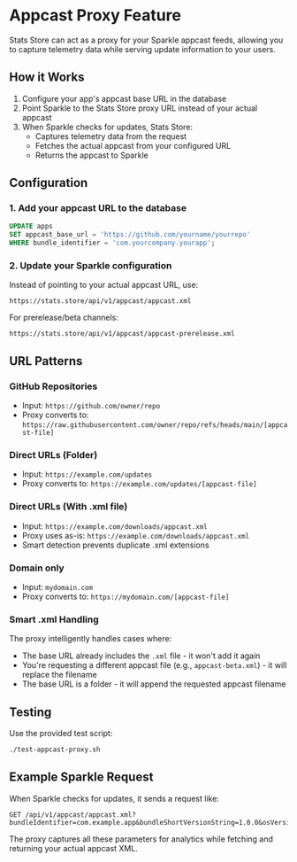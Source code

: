 # Appcast Proxy Feature

Stats Store can act as a proxy for your Sparkle appcast feeds, allowing you to capture telemetry data while serving update information to your users.

## How it Works

1. Configure your app's appcast base URL in the database
2. Point Sparkle to the Stats Store proxy URL instead of your actual appcast
3. When Sparkle checks for updates, Stats Store:
   - Captures telemetry data from the request
   - Fetches the actual appcast from your configured URL
   - Returns the appcast to Sparkle

## Configuration

### 1. Add your appcast URL to the database

```sql
UPDATE apps 
SET appcast_base_url = 'https://github.com/yourname/yourrepo'
WHERE bundle_identifier = 'com.yourcompany.yourapp';
```

### 2. Update your Sparkle configuration

Instead of pointing to your actual appcast URL, use:
```
https://stats.store/api/v1/appcast/appcast.xml
```

For prerelease/beta channels:
```
https://stats.store/api/v1/appcast/appcast-prerelease.xml
```

## URL Patterns

### GitHub Repositories
- Input: `https://github.com/owner/repo`
- Proxy converts to: `https://raw.githubusercontent.com/owner/repo/refs/heads/main/[appcast-file]`

### Direct URLs (Folder)
- Input: `https://example.com/updates`
- Proxy converts to: `https://example.com/updates/[appcast-file]`

### Direct URLs (With .xml file)
- Input: `https://example.com/downloads/appcast.xml`
- Proxy uses as-is: `https://example.com/downloads/appcast.xml`
- Smart detection prevents duplicate .xml extensions

### Domain only
- Input: `mydomain.com`
- Proxy converts to: `https://mydomain.com/[appcast-file]`

### Smart .xml Handling
The proxy intelligently handles cases where:
- The base URL already includes the `.xml` file - it won't add it again
- You're requesting a different appcast file (e.g., `appcast-beta.xml`) - it will replace the filename
- The base URL is a folder - it will append the requested appcast filename

## Testing

Use the provided test script:
```bash
./test-appcast-proxy.sh
```

## Example Sparkle Request

When Sparkle checks for updates, it sends a request like:
```
GET /api/v1/appcast/appcast.xml?bundleIdentifier=com.example.app&bundleShortVersionString=1.0.0&osVersion=14.0&cputype=16777228&model=MacBookPro17,1&ncpu=8&lang=en&ramMB=16384
```

The proxy captures all these parameters for analytics while fetching and returning your actual appcast XML.